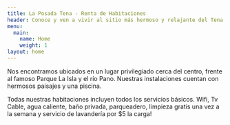```yaml
---
title: La Posada Tena - Renta de Habitaciones
header: Conoce y ven a vivir al sitio más hermoso y relajante del Tena
menu:
  main:
    name: Home
    weight: 1
layout: home
---
```

Nos encontramos ubicados en un lugar privilegiado cerca del centro, frente al famoso Parque La Isla y el río Pano. Nuestras instalaciones cuentan con hermosos paisajes y una piscina.

Todas nuestras habitaciones incluyen todos los servicios básicos. Wifi, Tv Cable, agua caliente, baño privada, parqueadero, limpieza gratis una vez a la semana y servicio de lavandería por $5 la carga!
